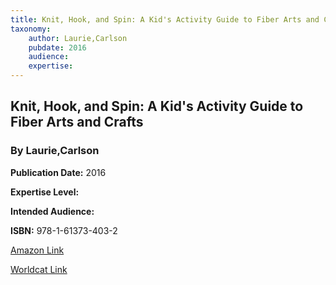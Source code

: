 ```yaml
---
title: Knit, Hook, and Spin: A Kid's Activity Guide to Fiber Arts and Crafts
taxonomy:
	author: Laurie,Carlson
	pubdate: 2016
	audience: 
	expertise: 
---
```

## Knit, Hook, and Spin: A Kid's Activity Guide to Fiber Arts and Crafts
### By Laurie,Carlson


**Publication Date:** 2016

**Expertise Level:** 

**Intended Audience:** 

**ISBN:** 978-1-61373-403-2

[Amazon Link]()

[Worldcat Link]()